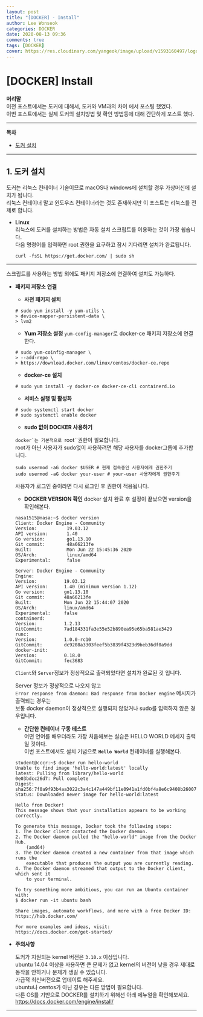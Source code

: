 ```yaml
---
layout: post
title: "[DOCKER] - Install"
author: Lee Wonseok
categories: DOCKER
date: 2020-08-13 09:36
comments: true
tags: [DOCKER]
cover: https://res.cloudinary.com/yangeok/image/upload/v1593160497/logo/posts/iot-protocol.jpg
---
```




# [DOCKER]  Install

**머리말**  
 이전 포스트에서는 도커에 대해서, 도커와 VM과의 차이 에서 포스팅 했었다.  
 이번 포스트에서는 실제 도커의 설치방법 및 확인 방법등에 대해 간단하게 포스트 했다.


---


**목차**
- [도커 설치](#a1)

---


## 1. 도커 설치 <a name="a1"></a>  

도커는 리눅스 컨테이너 기술이므로 macOS나 windows에 설치할 경우 가상머신에 설치가 됩니다.  
리눅스 컨테이너 말고 윈도우즈 컨테이너라는 것도 존재하지만 이 포스트는 리눅스를 전제로 합니다.  

* **Linux**  
    리눅스에 도커를 설치하는 방법은 자동 설치 스크립트를 이용하는 것이 가장 쉽습니다.  
    다음 명령어를 입력하면 root 권한을 요구하고 잠시 기다리면 설치가 완료됩니다.

    ```
    curl -fsSL https://get.docker.com/ | sudo sh
    ```


---
    
스크립트를 사용하는 방법 외에도 패키지 저장소에 연결하여 설치도 가능하다.  

* **패키지 저장소 연결**

    * **사전 패키지 설치**  
    
    ```
    # sudo yum install -y yum-utils \
    > device-mapper-persistent-data \
    > lvm2
    ```


    * **Yum 저장소 설정**
    ``yum-config-manager``로 docker-ce 패키지 저장소에 연결한다.

    ```
    # sudo yum-coinfig-manager \
    > --add-repo \
    > https://download.docker.com/linux/centos/docker-ce.repo
    ```

    * **docker-ce 설치**
    
    ```
    # sudo yum install -y docker-ce docker-ce-cli containerd.io
    ```

    * **서비스 실행 및 활성화**
    
    ```
    # sudo systemctl start docker
    # sudo systemctl enable docker
    ```


    * **sudo 없이 DOCKER 사용하기**

    ``docker`는 기본적으로 ``root``권한이 필요합니다.  
    root가 아닌 사용자가 sudo없이 사용하려면 해당 사용자를 docker그룹에 추가합니다.
    
    ```
    sudo usermod -aG docker $USER # 현재 접속중인 사용자에게 권한주기
    sudo usermod -aG docker your-user # your-user 사용자에게 권한주기
    ```

    사용자가 로그인 중이라면 다시 로그인 후 권한이 적용됩니다.


    * **DOCKER VERSION 확인**
    docker 설치 완료 후 설정이 끝났으면 version을 확인해본다.

    ```
    nasa1515@nasa:~$ docker version
    Client: Docker Engine - Community
    Version:           19.03.12
    API version:       1.40
    Go version:        go1.13.10
    Git commit:        48a66213fe
    Built:             Mon Jun 22 15:45:36 2020
    OS/Arch:           linux/amd64
    Experimental:      false

    Server: Docker Engine - Community
    Engine:
    Version:          19.03.12
    API version:      1.40 (minimum version 1.12)
    Go version:       go1.13.10
    Git commit:       48a66213fe
    Built:            Mon Jun 22 15:44:07 2020
    OS/Arch:          linux/amd64
    Experimental:     false
    containerd:
    Version:          1.2.13
    GitCommit:        7ad184331fa3e55e52b890ea95e65ba581ae3429
    runc:
    Version:          1.0.0-rc10
    GitCommit:        dc9208a3303feef5b3839f4323d9beb36df0a9dd
    docker-init:
    Version:          0.18.0
    GitCommit:        fec3683
    ```

    ``Client``와 ``Server``정보가 정상적으로 출력되었다면 설치가 완료된 것 입니다.

    Server 정보가 정상적으로 나오지 않고  
    ``Error response from daemon: Bad response from Docker engine`` 메시지가 출력되는 경우는  
    보통 docker daemon이 정상적으로 실행되지 않았거나 sudo를 입력하지 않은 경우입니다.




    * **간단한 컨테이너 구동 테스트**  
    어떤 언어를 배우더라도 가장 처음해보는 실습은 HELLO WORLD 메세지 출력일 것이다.  
    이번 포스트에서도 설치 기념으로 **``Hello World``** 컨테이너를 실행해본다.
    
    ```
    student@cccr:~$ docker run hello-world
    Unable to find image 'hello-world:latest' locally
    latest: Pulling from library/hello-world
    0e03bdcc26d7: Pull complete 
    Digest: sha256:7f0a9f93b4aa3022c3a4c147a449bf11e0941a1fd0bf4a8e6c9408b2600777c5
    Status: Downloaded newer image for hello-world:latest

    Hello from Docker!
    This message shows that your installation appears to be working correctly.

    To generate this message, Docker took the following steps:
    1. The Docker client contacted the Docker daemon.
    2. The Docker daemon pulled the "hello-world" image from the Docker Hub.
        (amd64)
    3. The Docker daemon created a new container from that image which runs the
        executable that produces the output you are currently reading.
    4. The Docker daemon streamed that output to the Docker client, which sent it
        to your terminal.

    To try something more ambitious, you can run an Ubuntu container with:
    $ docker run -it ubuntu bash

    Share images, automate workflows, and more with a free Docker ID:
    https://hub.docker.com/

    For more examples and ideas, visit:
    https://docs.docker.com/get-started/

    ```


* **주의사항**

    도커가 지원되는 kernel 버전은 ``3.10.x`` 이상입니다.  
    ubuntu 14.04 이상을 사용하면 큰 문제가 없고 kernel의 버전이 낮을 경우 제대로  
    동작을 안하거나 문제가 생길 수 있습니다.  
    가급적 최신버전으로 업데이트 해주세요.  
    ubuntu나 centos가 아닌 경우는 다른 방법이 필요합니다.  
    다른 OS를 기반으로 DOCKER를 설치하기 위해선 아래 메뉴얼을 확인해보세요.
    https://docs.docker.com/engine/install/

---